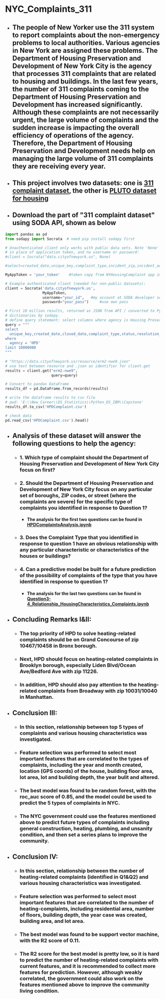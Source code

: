 # NYC_Complaints_311
  - ## The people of New Yorker use the 311 system to report complaints about the non-emergency problems to local authorities. Various agencies in New York are assigned these problems. The Department of Housing Preservation and Development of New York City is the agency that processes 311 complaints that are related to housing and buildings. In the last few years, the number of 311 complaints coming to the Department of Housing Preservation and Development has increased significantly. Although these complaints are not necessarily urgent, the large volume of complaints and the sudden increase is impacting the overall efficiency of operations of the agency. Therefore, the Department of Housing Preservation and Development needs help on managing the large volume of 311 complaints they are receiving every year.
  - ## This project involves two datasets: one is [311 complaint dataset](https://data.cityofnewyork.us/Social-Services/311-Service-Requests-from-2010-to-Present/erm2-nwe9), the other is [PLUTO dataset for housing](https://data.cityofnewyork.us/City-Government/Primary-Land-Use-Tax-Lot-Output-PLUTO-/xuk2-nczf)
  - ## Download the part of "311 complaint dataset" using SODA API, shown as below
```python 
import pandas as pd
from sodapy import Socrata  # need pip install sodapy first

# Unauthenticated client only works with public data sets. Note 'None'
# in place of application token, and no username or password:
#client = Socrata("data.cityofnewyork.us", None)

#select=created_date,unique_key,complaint_type,incident_zip,incident_address,street_name,address_type,city,resolution_description,borough,latitude,longitude,closed_date,location_type,status

MyAppToken = 'your_token'    #token copy from NYHousingComplaint app in opendata.socrata.com

# Example authenticated client (needed for non-public datasets):
client = Socrata('data.cityofnewyork.us', 
                 MyAppToken, 
                 username="your_id",   #my account at SODA developer settings
                 password="your_pass")     #use own pass

# First 10 million results, returned as JSON from API / converted to Python list of
# dictionaries by sodapy.
# define query statement: select columns where agency is Housing Preservation and Development (HPD)
query = """
select 
  unique_key,created_date,closed_date,complaint_type,status,resolution_description,location_type,borough,incident_zip,incident_address,street_name,address_type,city,latitude,longitude
where
  agency = 'HPD'
limit 10000000
"""
 
# "https://data.cityofnewyork.us/resource/erm2-nwe9.json"  
# use text between resource and .json as identifier for client.get 
results = client.get("erm2-nwe9", 
                     query=query)

# Convert to pandas DataFrame
results_df = pd.DataFrame.from_records(results)

# write the dataframe results to csv file
# pwd: 'E:\\New_Career\\DS_Statistics\\Python_DS_IBM\\Capstone'
results_df.to_csv('HPDComplaint.csv')

# check data
pd.read_csv('HPDComplaint.csv').head()
```
  - ## Analysis of these dataset will answer the following questions to help the agency:
    - ### 1. Which type of complaint should the Department of Housing Preservation and Development of New York City focus on first?
    - ### 2. Should the Department of Housing Preservation and Development of New York City focus on any particular set of boroughs, ZIP codes, or street (where the complaints are severe) for the specific type of complaints you identified in response to Question 1?
      - #### The analysis for the first two questions can be found in [HPDComplaintsAnalysis.ipynb](https://github.com/OnePiece101/NYC_Complaints_311/blob/master/HPDComplaintsAnalysis.ipynb)
    - ### 3. Does the Complaint Type that you identified in response to question 1 have an obvious relationship with any particular characteristic or characteristics of the houses or buildings?
    - ### 4. Can a predictive model be built for a future prediction of the possibility of complaints of the type that you have identified in response to question 1?
      - #### The analysis for the last two questions can be found in [Question3-4_Relationship_HousingCharacteristics_Complaints.ipynb](https://github.com/OnePiece101/NYC_Complaints_311/blob/master/Question3-4_Relationship_HousingCharacteristics_Complaints.ipynb)
  - ## Concluding Remarks I&II:
    * ### The top priority of HPD to solve heating-related complaints should be on Grand Concourse of zip 10467/10458 in Bronx borough.
    * ### Next, HPD should focus on heating-related complaints in Brooklyn borough, especially Liden Blvd/Ocean Ave/Bedford Ave with zip 11226. 
    * ### In addition, HPD should also pay attention to the heating-related complaints from Broadway with zip 10031/10040 in Manhattan.
  - ## Conclusion III:
    * ### In this section, relationship between top 5 types of complaints and various housing characteristics was investigated.
    - ### Feature selection was performed to select most important features that are correlated to the types of complaints, including the year and month created, location (GPS coords) of the house, building floor area, lot area, lot and building depth, the year bulit and altered.
    * ### The best model was found to be random forest, with the roc_auc score of 0.85, and the model could be used to predict the 5 types of complaints in NYC.
    * ### The NYC government could use the features mentioned above to predict future types of complaints including general construction, heating, plumbing, and unsanity condition, and then set a series plans to improve the community.
  - ## Conclusion IV: 
    * ### In this section, relationship between the number of heating-related complaints (identified in Q1&Q2) and various housing characteristics was investigated.
    - ### Feature selection was performed to select most important features that are correlated to the number of heating-complaints, including residential area, number of floors, building depth, the year case was created, building area, and lot area.
    * ### The best model was found to be support vector machine, with the R2 score of 0.11.
    * ### The R2 score for the best model is pretty low, so it is hard to predict the number of heating-related complaints with current features, and it is recommended to collect more features for prediction. However, although weakly correlated, the government could also work on the features mentioned above to improve the community living condition.
